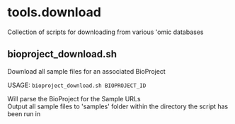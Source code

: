 # tools.download
Collection of scripts for downloading from various 'omic databases

## bioproject_download.sh
Download all sample files for an associated BioProject 


USAGE: `bioproject_download.sh BIOPROJECT_ID`  
  

Will parse the BioProject for the Sample URLs  
Output all sample files to 'samples' folder within the directory the script has been run in  
